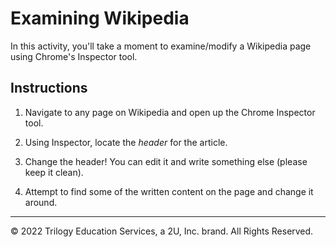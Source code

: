 # Examining Wikipedia

In this activity, you'll take a moment to examine/modify a Wikipedia page using Chrome's Inspector tool.

## Instructions

  1. Navigate to any page on Wikipedia and open up the Chrome Inspector tool.
   
  2. Using Inspector, locate the _header_ for the article.

  3. Change the header! You can edit it and write something else (please keep it clean).

  4. Attempt to find some of the written content on the page and change it around.

---

© 2022 Trilogy Education Services, a 2U, Inc. brand. All Rights Reserved.

